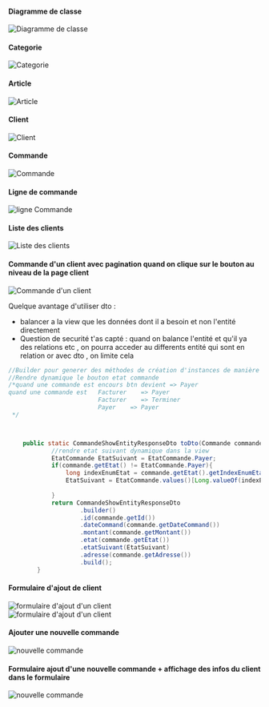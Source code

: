 #### Diagramme de classe
<img src="./images/diagramme.png" alt="Diagramme de classe"/>

#### Categorie
<img src="./images/categ.png" alt="Categorie"/>

#### Article
<img src="./images/article.png" alt="Article"/>

#### Client
<img src="./images/client.png" alt="Client"/>

#### Commande
<img src="./images/commande.png" alt="Commande"/>

#### Ligne de commande
<img src="./images/ligneCommande.png" alt="ligne Commande"/>

#### Liste des clients
<img src="./images/template-client.png" alt="Liste des clients"/>


#### Commande d'un client avec pagination quand on clique sur le bouton au niveau de la page client
<img src="./images/unCommande.png" alt="Commande d'un client"/>

Quelque avantage d'utiliser dto : 
- balancer a la view que les données dont il a besoin et non l'entité directement
- Question de securité t'as capté : quand on balance l'entité et qu'il ya des relations etc , on pourra acceder au differents entité qui sont en relation or avec dto , on limite cela

```java
//Builder pour generer des méthodes de création d'instances de manière fluide et concis
//Rendre dynamique le bouton etat commande
/*quand une commande est encours btn devient => Payer
quand une commande est   Facturer    => Payer
                         Facturer    => Terminer
                         Payer    => Payer
 */



    public static CommandeShowEntityResponseDto toDto(Commande commande){
            //rendre etat suivant dynamique dans la view
            EtatCommande EtatSuivant = EtatCommande.Payer;
            if(commande.getEtat() != EtatCommande.Payer){
                long indexEnumEtat = commande.getEtat().getIndexEnumEtat()+1;
                EtatSuivant = EtatCommande.values()[Long.valueOf(indexEnumEtat).intValue()];
    
            }
            return CommandeShowEntityResponseDto
                    .builder()
                    .id(commande.getId())
                    .dateCommand(commande.getDateCommand())
                    .montant(commande.getMontant())
                    .etat(commande.getEtat())
                    .etatSuivant(EtatSuivant)
                    .adresse(commande.getAdresse())
                    .build();
        }
```

#### Formulaire d'ajout de client
<img src="./images/form.png" alt="formulaire d'ajout d'un client"/>

<br/>
<img src="./images/formAdd.png" alt="formulaire d'ajout d'un client"/>


#### Ajouter une nouvelle commande
<img src="./images/nouvelle.png" alt="nouvelle commande"/>

#### Formulaire ajout d'une nouvelle commande + affichage des infos du client dans le formulaire
<img src="./images/nouvelle1.png" alt="nouvelle commande"/>
